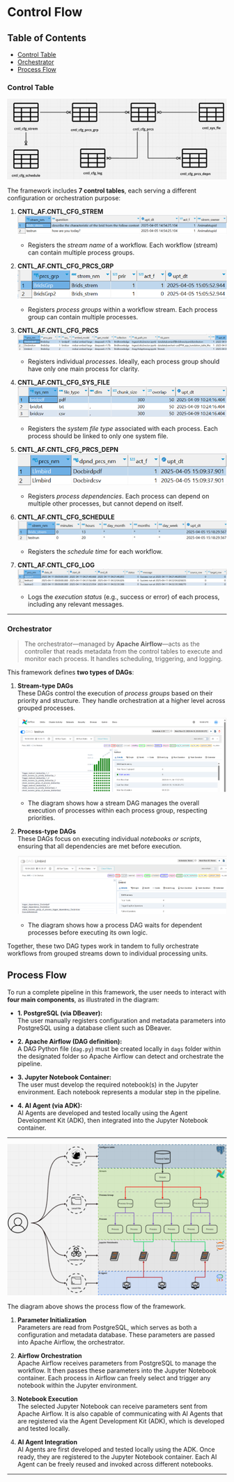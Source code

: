 # Control Flow

## Table of Contents
- [Control Table](#control-table)
- [Orchestrator](#orchestrator)
- [Process Flow](#process-flow)



### Control Table

![control_table](/resource/iamges/control_flow/control_table.png "Control table")

The framework includes **7 control tables**, each serving a different configuration or orchestration purpose:

1. **CNTL_AF.CNTL_CFG_STREM**  
   ![CNTL_CFG_STREM](/resource/iamges/control_flow/cntl_strem.png "CNTL_CFG_STREM")  
   - Registers the *stream name* of a workflow. Each workflow (stream) can contain multiple process groups.

2. **CNTL_AF.CNTL_CFG_PRCS_GRP**  
   ![CNTL_CFG_PRCS_GRP](/resource/iamges/control_flow/cntl_prcs_grp.png "CNTL_CFG_PRCS_GRP")  
   - Registers *process groups* within a workflow stream. Each process group can contain multiple processes.

3. **CNTL_AF.CNTL_CFG_PRCS**  
   ![CNTL_CFG_PRCS](/resource/iamges/control_flow/cntl_prcs.png "CNTL_CFG_PRCS")  
   - Registers individual *processes*. Ideally, each process group should have only one main process for clarity.

4. **CNTL_AF.CNTL_CFG_SYS_FILE**  
   ![CNTL_CFG_SYS_FILE](/resource/iamges/control_flow/cntl_sys_file.png "CNTL_CFG_SYS_FILE")  
   - Registers the *system file type* associated with each process. Each process should be linked to only one system file.

5. **CNTL_AF.CNTL_CFG_PRCS_DEPN**  
   ![CNTL_CFG_PRCS_DEPN](/resource/iamges/control_flow/cntl_depn.png "CNTL_CFG_PRCS_DEPN")  
   - Registers *process dependencies*. Each process can depend on multiple other processes, but cannot depend on itself.

6. **CNTL_AF.CNTL_CFG_SCHEDULE**  
   ![CNTL_CFG_SCHEDULE](/resource/iamges/control_flow/cntl_schedule.png "CNTL_CFG_SCHEDULE")  
   - Registers the *schedule time* for each workflow.

7. **CNTL_AF.CNTL_CFG_LOG**  
   ![CNTL_CFG_LOG](/resource/iamges/control_flow/cntl_log.png "CNTL_CFG_LOG")  
   - Logs the *execution status* (e.g., success or error) of each process, including any relevant messages.

---

### Orchestrator

> The orchestrator—managed by **Apache Airflow**—acts as the controller that reads metadata from the control tables to execute and monitor each process. It handles scheduling, triggering, and logging.

This framework defines **two types of DAGs**:

1. **Stream-type DAGs**  
   These DAGs control the execution of *process groups* based on their priority and structure. They handle orchestration at a higher level across grouped processes.

   ![stream_dag](/resource/iamges/control_flow/stream_dag.png "stream_dag")  
   - The diagram shows how a stream DAG manages the overall execution of processes within each process group, respecting priorities.

2. **Process-type DAGs**  
   These DAGs focus on executing individual *notebooks or scripts*, ensuring that all dependencies are met before execution.

   ![process_dag](/resource/iamges/control_flow/process_dag.png "process_dag")  
   - The diagram shows how a process DAG waits for dependent processes before executing its own logic.

Together, these two DAG types work in tandem to fully orchestrate workflows from grouped streams down to individual processing units.


## Process Flow

To run a complete pipeline in this framework, the user needs to interact with **four main components**, as illustrated in the diagram:

- **1. PostgreSQL (via DBeaver):**  
  The user manually registers configuration and metadata parameters into PostgreSQL using a database client such as DBeaver.

- **2. Apache Airflow (DAG definition):**  
  A DAG Python file (`dag.py`) must be created locally in `dags` folder within the designated folder so Apache Airflow can detect and orchestrate the pipeline.

- **3. Jupyter Notebook Container:**  
  The user must develop the required notebook(s) in the Jupyter environment. Each notebook represents a modular step in the pipeline.

- **4. AI Agent (via ADK):**  
  AI Agents are developed and tested locally using the Agent Development Kit (ADK), then integrated into the Jupyter Notebook container.

---

![Process Flow](/resource/iamges/control_flow/process_flow.png "Process Flow")

The diagram above shows the process flow of the framework.

1. **Parameter Initialization**  
   Parameters are read from PostgreSQL, which serves as both a configuration and metadata database. These parameters are passed into Apache Airflow, the orchestrator.

2. **Airflow Orchestration**  
   Apache Airflow receives parameters from PostgreSQL to manage the workflow. It then passes these parameters into the Jupyter Notebook container. Each process in Airflow can freely select and trigger any notebook within the Jupyter environment.

3. **Notebook Execution**  
   The selected Jupyter Notebook can receive parameters sent from Apache Airflow. It is also capable of communicating with AI Agents that are registered via the Agent Development Kit (ADK), which is developed and tested locally.

4. **AI Agent Integration**  
   AI Agents are first developed and tested locally using the ADK. Once ready, they are registered to the Jupyter Notebook container. Each AI Agent can be freely reused and invoked across different notebooks.


---